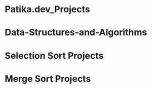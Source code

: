 # Patika.dev_Projects

# Data-Structures-and-Algorithms 
# Selection Sort Projects
# Merge Sort Projects
